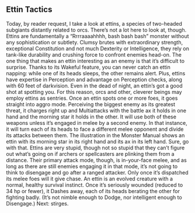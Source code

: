 ## Ettin Tactics

Today, by reader request, I take a look at ettins, a species of two-headed subgiants distantly related to orcs. There’s not a lot here to look at, though. Ettins are fundamentally a “Rrrraaaahhhh, bash bash bash” monster without any sophistication or subtlety. Clumsy brutes with extraordinary strength, exceptional Constitution and not much Dexterity or Intelligence, they rely on tank-like durability and crushing force to confront enemies head-on.
The one thing that makes an ettin interesting as an enemy is that it’s difficult to surprise. Thanks to its Wakeful feature, you can never catch an ettin napping: while one of its heads sleeps, the other remains alert. Plus, ettins have expertise in Perception and advantage on Perception checks, along with 60 feet of darkvision. Even in the dead of night, an ettin’s got a good shot at spotting you. For this reason, orcs and other, cleverer beings may employ ettins as sentries.
Once an ettin spots one or more foes, it goes straight into aggro mode. Perceiving the biggest enemy as its greatest threat, it charges right up and Multiattacks with the battle ax it holds in one hand and the morning star it holds in the other. It will use both of these weapons unless it’s engaged in melee by a second enemy. In that instance, it will turn each of its heads to face a different melee opponent and divide its attacks between them. The illustration in the Monster Manual shows an ettin with its morning star in its right hand and its ax in its left hand. Sure, go with that.
Ettins are very stupid, though not so stupid that they can’t figure out what’s going on if archers or spellcasters are plinking them from a distance. Their primary attack mode, though, is in-your-face melee, and as long as there are still enemies engaging it in that mode, it’s not going to think to disengage and go after a ranged attacker. Only once it’s dispatched its melee foes will it give chase.
An ettin is an evolved creature with a normal, healthy survival instinct. Once it’s seriously wounded (reduced to 34 hp or fewer), it Dashes away, each of its heads berating the other for fighting badly. (It’s not nimble enough to Dodge, nor intelligent enough to Disengage.)
Next: stirges.
